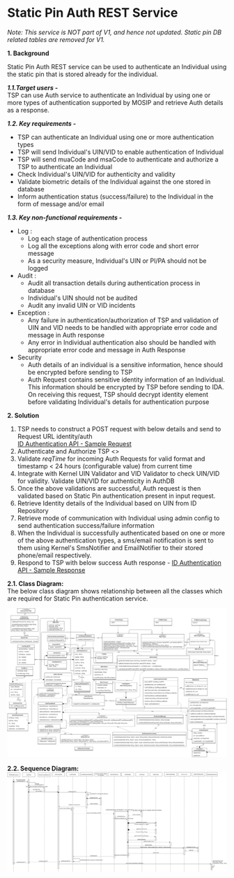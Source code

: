 # Static Pin Auth REST Service

*Note: This service is NOT part of V1, and hence not updated. Static pin DB related tables are removed for V1.*

**1. Background**


Static Pin Auth REST service can be used to authenticate an Individual using the static pin that is stored already for the individual.


***1.1.Target users -***  
TSP can use Auth service to authenticate an Individual by using one or more types of authentication supported by MOSIP and retrieve Auth details as a response.


 ***1.2. Key requirements -***   
-	TSP can authenticate an Individual using one or more authentication types
-	TSP will send Individual's UIN/VID to enable authentication of Individual
-	TSP will send muaCode and msaCode to authenticate and authorize a TSP to authenticate an Individual
-	Check Individual's UIN/VID for authenticity and validity
-	Validate biometric details of the Individual against the one stored in database
-	Inform authentication status (success/failure) to the Individual in the form of message and/or email


***1.3. Key non-functional requirements -***   
-	Log :
	-	Log each stage of authentication process
	-	Log all the exceptions along with error code and short error message
	-	As a security measure, Individual's UIN or PI/PA should not be logged
-	Audit :
	-	Audit all transaction details during authentication process in database
	-	Individual's UIN should not be audited
	-	Audit any invalid UIN or VID incidents
-	Exception :
	-	Any failure in authentication/authorization of TSP and validation of UIN and VID needs to be handled with appropriate error code and message in Auth response
	-	Any error in Individual authentication also should be handled with appropriate error code and message in Auth Response 
-	Security
	-	Auth details of an individual is a sensitive information, hence should be encrypted before sending to TSP
	-	Auth Request contains sensitive identity information of an Individual. This information should be encrypted by TSP before sending to IDA. On receiving this request, TSP should decrypt identity element before validating Individual's details for authentication purpose 


**2. Solution**   
1.	TSP needs to construct a POST request with below details and send to Request URL identity/auth    
[ID Authentication API - Sample Request](https://github.com/mosip/mosip-docs/wiki/ID-Authentication-APIs#post-idauthenticationv1auth)
2.	Authenticate and Authorize TSP <<TBD>>
3.	Validate *reqTime* for incoming Auth Requests for valid format and timestamp < 24 hours (configurable value) from current time
4.	Integrate with Kernel UIN Validator and VID Validator to check UIN/VID for validity. Validate UIN/VID for authenticity in AuthDB
5.	Once the above validations are successful, Auth request is then validated based on Static Pin authentication present in input request.   
6.	Retrieve Identity details of the Individual based on UIN from ID Repository
7.	Retrieve mode of communication with Individual using admin config to send authentication success/failure information
8.	When the Individual is successfully authenticated based on one or more of the above authentication types, a sms/email notification is sent to them using Kernel's SmsNotifier and EmailNotifier to their stored phone/email respectively.
9.	Respond to TSP with below success Auth response - 
[ID Authentication API - Sample Response](https://github.com/mosip/mosip/wiki/ID-Authentication-APIs#sample-response)


**2.1. Class Diagram:**   
The below class diagram shows relationship between all the classes which are required for Static Pin authentication service.

![Static Pin Auth Class Diagram](_images/Static_Pin_Auth_Class_Diagram.PNG)

**2.2. Sequence Diagram:**   
![Static Pin Auth Sequence Diagram](_images/Static_Pin_Auth_Sequence_Diagram.PNG)
